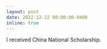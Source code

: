 ```yaml
---
layout: post
date: 2022-12-22 00:00:00-0400
inline: true
---
```


I received China National Scholarship.
